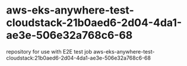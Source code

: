 # aws-eks-anywhere-test-cloudstack-21b0aed6-2d04-4da1-ae3e-506e32a768c6-68
repository for use with E2E test job aws-eks-anywhere-test-cloudstack:21b0aed6-2d04-4da1-ae3e-506e32a768c6-68
